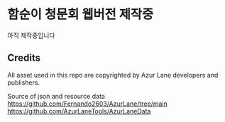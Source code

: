# 함순이 청문회 웹버전 제작중
아직 제작중입니다

## Credits
All asset used in this repo are copyrighted by Azur Lane developers and publishers.

Source of json and resource data
    https://github.com/Fernando2603/AzurLane/tree/main
    https://github.com/AzurLaneTools/AzurLaneData
